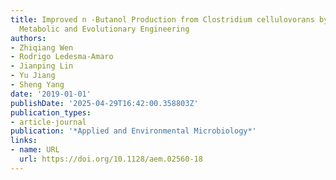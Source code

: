 ```yaml
---
title: Improved n -Butanol Production from Clostridium cellulovorans by Integrated
  Metabolic and Evolutionary Engineering
authors:
- Zhiqiang Wen
- Rodrigo Ledesma‐Amaro
- Jianping Lin
- Yu Jiang
- Sheng Yang
date: '2019-01-01'
publishDate: '2025-04-29T16:42:00.358803Z'
publication_types:
- article-journal
publication: '*Applied and Environmental Microbiology*'
links:
- name: URL
  url: https://doi.org/10.1128/aem.02560-18
---
```

